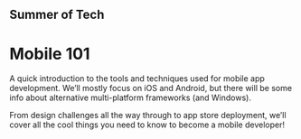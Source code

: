 ## Summer of Tech
# Mobile 101

A quick introduction to the tools and techniques used for mobile app development. We’ll mostly focus on iOS and Android, but there will be some info about alternative multi-platform frameworks (and Windows).

From design challenges all the way through to app store deployment, we’ll cover all the cool things you need to know to become a mobile developer!
